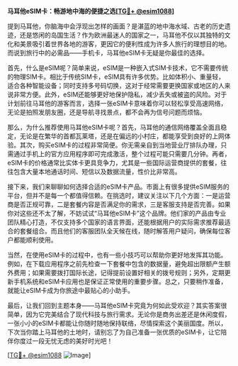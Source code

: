 **马耳他eSIM卡：畅游地中海的便捷之选[[TG💪+ @esim1088](https://t.me/s/esim1088)]**

提到马耳他，你脑海中会浮现出怎样的画面？是湛蓝的地中海水域、古老的历史遗迹，还是悠闲的岛国生活？作为欧洲最迷人的国家之一，马耳他不仅以其独特的文化和美景吸引着世界各地的游客，更因它的便利性成为许多人旅行的理想目的地。而说到旅行中的必需品——手机卡，马耳他eSIM卡无疑是你最佳的选择。

首先，什么是eSIM呢？简单来说，eSIM是一种嵌入式SIM卡技术，它不需要传统的物理SIM卡。相比于传统SIM卡，eSIM具有许多优势。比如体积小、重量轻，适合各种智能设备；同时支持多号码切换，这对于经常需要更换国家或地区的人来说非常方便。此外，eSIM还能够更好地保护隐私，减少丢失或被盗的风险。对于计划前往马耳他的游客而言，选择一张eSIM卡意味着你可以轻松享受高速网络，无论是拍照发朋友圈，还是导航寻找景点，都不会再为信号问题而烦恼。

那么，为什么推荐使用马耳他eSIM卡呢？首先，马耳他的通信网络覆盖全面且稳定，无论是在繁华的首都瓦莱塔，还是在偏远的小村庄，都能享受到良好的上网体验。其次，购买eSIM卡的过程非常简便。你无需亲自到当地营业厅排队办理，只需通过手机上的官方应用程序即可完成激活，整个过程可能只需要几分钟。再者，eSIM卡的价格通常比实体卡更具竞争力，尤其是一些国际运营商提供的套餐，往往包含大量本地通话时间、短信以及数据流量，性价比非常高。

接下来，我们来聊聊如何选择合适的eSIM卡产品。市面上有很多提供eSIM服务的平台，但并不是每一个都值得信赖。在挑选时，建议关注以下几个方面：一是运营商是否正规可靠，二是套餐内容是否满足你的需求，三是客服支持是否完善。如果你对这些还不太了解，不妨试试“马耳他eSIM卡”这个品牌。他们家的产品由专业团队精心打造，不仅支持多个国家的语言界面，还能根据用户的实际需求推荐最适合的套餐组合。而且他们的客服团队全天候在线，随时解答用户疑问，确保每位客户都能顺利使用。

当然，在使用eSIM卡的过程中，也有一些小技巧可以帮助你更好地发挥其功能。例如，在下载应用程序之前先检查一下套餐中包含的数据量，避免超出限额产生额外费用；如果需要拨打国际长途，记得提前设置好相关的拨号规则；另外，定期更新手机系统和eSIM卡应用也是保证正常使用的重要步骤。总之，只要稍作准备，就能让eSIM卡成为你旅途中最贴心的小助手。

最后，让我们回到主题本身——马耳他eSIM卡究竟为何如此受欢迎？其实答案很简单，因为它完美结合了现代科技与旅行需求。无论你是商务出差还是休闲度假，一张小小的eSIM卡都能让你随时随地保持联络，尽情探索这个美丽国度。所以，下次当你踏上马耳他的土地时，请别忘了为自己准备一张优质的eSIM卡，让它陪伴你度过一段无忧无虑的美好时光吧！

[[TG💪+ @esim1088](https://t.me/s/esim1088) ![Image](https://i.postimg.cc/4NQfJmqS/Snipaste-2025-05-13-00-14-12.png)]